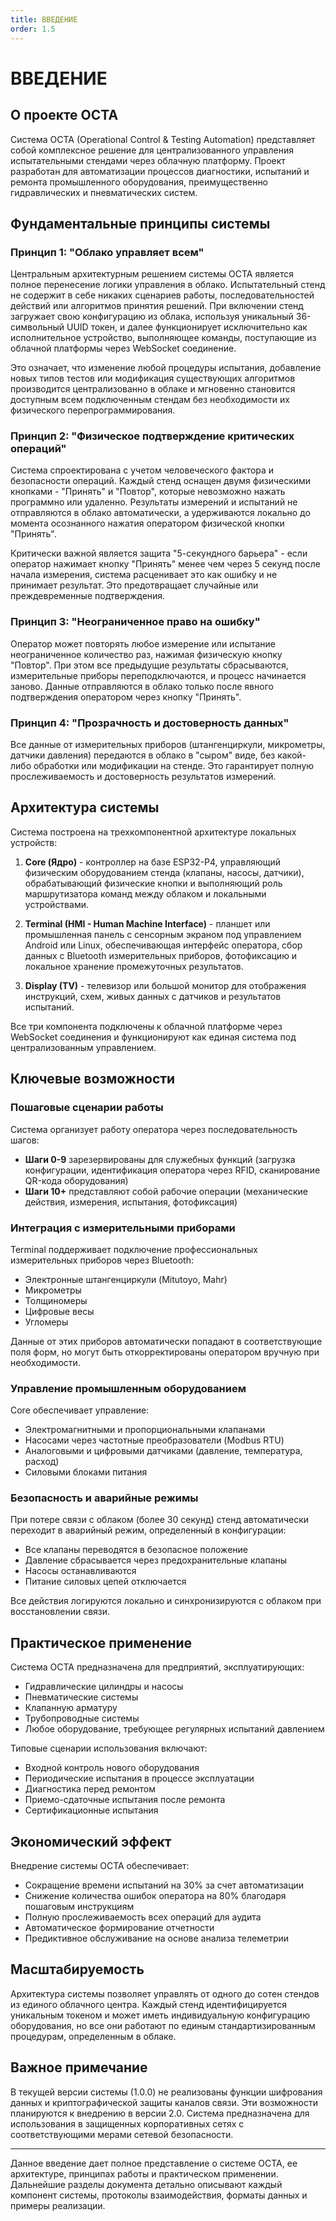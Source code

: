 ```yaml
---
title: ВВЕДЕНИЕ
order: 1.5
---
```


# ВВЕДЕНИЕ

## О проекте OCTA

Система OCTA (Operational Control & Testing Automation) представляет собой комплексное решение для централизованного управления испытательными стендами через облачную платформу. Проект разработан для автоматизации процессов диагностики, испытаний и ремонта промышленного оборудования, преимущественно гидравлических и пневматических систем.

## Фундаментальные принципы системы

### Принцип 1: "Облако управляет всем"

Центральным архитектурным решением системы OCTA является полное перенесение логики управления в облако. Испытательный стенд не содержит в себе никаких сценариев работы, последовательностей действий или алгоритмов принятия решений. При включении стенд загружает свою конфигурацию из облака, используя уникальный 36-символьный UUID токен, и далее функционирует исключительно как исполнительное устройство, выполняющее команды, поступающие из облачной платформы через WebSocket соединение.

Это означает, что изменение любой процедуры испытания, добавление новых типов тестов или модификация существующих алгоритмов производится централизованно в облаке и мгновенно становится доступным всем подключенным стендам без необходимости их физического перепрограммирования.

### Принцип 2: "Физическое подтверждение критических операций"

Система спроектирована с учетом человеческого фактора и безопасности операций. Каждый стенд оснащен двумя физическими кнопками - "Принять" и "Повтор", которые невозможно нажать программно или удаленно. Результаты измерений и испытаний не отправляются в облако автоматически, а удерживаются локально до момента осознанного нажатия оператором физической кнопки "Принять".

Критически важной является защита "5-секундного барьера" - если оператор нажимает кнопку "Принять" менее чем через 5 секунд после начала измерения, система расценивает это как ошибку и не принимает результат. Это предотвращает случайные или преждевременные подтверждения.

### Принцип 3: "Неограниченное право на ошибку"

Оператор может повторять любое измерение или испытание неограниченное количество раз, нажимая физическую кнопку "Повтор". При этом все предыдущие результаты сбрасываются, измерительные приборы переподключаются, и процесс начинается заново. Данные отправляются в облако только после явного подтверждения оператором через кнопку "Принять".

### Принцип 4: "Прозрачность и достоверность данных"

Все данные от измерительных приборов (штангенциркули, микрометры, датчики давления) передаются в облако в "сыром" виде, без какой-либо обработки или модификации на стенде. Это гарантирует полную прослеживаемость и достоверность результатов измерений.

## Архитектура системы

Система построена на трехкомпонентной архитектуре локальных устройств:

1. **Core (Ядро)** - контроллер на базе ESP32-P4, управляющий физическим оборудованием стенда (клапаны, насосы, датчики), обрабатывающий физические кнопки и выполняющий роль маршрутизатора команд между облаком и локальными устройствами.

2. **Terminal (HMI - Human Machine Interface)** - планшет или промышленная панель с сенсорным экраном под управлением Android или Linux, обеспечивающая интерфейс оператора, сбор данных с Bluetooth измерительных приборов, фотофиксацию и локальное хранение промежуточных результатов.

3. **Display (TV)** - телевизор или большой монитор для отображения инструкций, схем, живых данных с датчиков и результатов испытаний.

Все три компонента подключены к облачной платформе через WebSocket соединения и функционируют как единая система под централизованным управлением.

## Ключевые возможности

### Пошаговые сценарии работы

Система организует работу оператора через последовательность шагов:
- **Шаги 0-9** зарезервированы для служебных функций (загрузка конфигурации, идентификация оператора через RFID, сканирование QR-кода оборудования)
- **Шаги 10+** представляют собой рабочие операции (механические действия, измерения, испытания, фотофиксация)

### Интеграция с измерительными приборами

Terminal поддерживает подключение профессиональных измерительных приборов через Bluetooth:
- Электронные штангенциркули (Mitutoyo, Mahr)
- Микрометры
- Толщиномеры
- Цифровые весы
- Угломеры

Данные от этих приборов автоматически попадают в соответствующие поля форм, но могут быть откорректированы оператором вручную при необходимости.

### Управление промышленным оборудованием

Core обеспечивает управление:
- Электромагнитными и пропорциональными клапанами
- Насосами через частотные преобразователи (Modbus RTU)
- Аналоговыми и цифровыми датчиками (давление, температура, расход)
- Силовыми блоками питания

### Безопасность и аварийные режимы

При потере связи с облаком (более 30 секунд) стенд автоматически переходит в аварийный режим, определенный в конфигурации:
- Все клапаны переводятся в безопасное положение
- Давление сбрасывается через предохранительные клапаны
- Насосы останавливаются
- Питание силовых цепей отключается

Все действия логируются локально и синхронизируются с облаком при восстановлении связи.

## Практическое применение

Система OCTA предназначена для предприятий, эксплуатирующих:
- Гидравлические цилиндры и насосы
- Пневматические системы
- Клапанную арматуру
- Трубопроводные системы
- Любое оборудование, требующее регулярных испытаний давлением

Типовые сценарии использования включают:
- Входной контроль нового оборудования
- Периодические испытания в процессе эксплуатации
- Диагностика перед ремонтом
- Приемо-сдаточные испытания после ремонта
- Сертификационные испытания

## Экономический эффект

Внедрение системы OCTA обеспечивает:
- Сокращение времени испытаний на 30% за счет автоматизации
- Снижение количества ошибок оператора на 80% благодаря пошаговым инструкциям
- Полную прослеживаемость всех операций для аудита
- Автоматическое формирование отчетности
- Предиктивное обслуживание на основе анализа телеметрии

## Масштабируемость

Архитектура системы позволяет управлять от одного до сотен стендов из единого облачного центра. Каждый стенд идентифицируется уникальным токеном и может иметь индивидуальную конфигурацию оборудования, но все они работают по единым стандартизированным процедурам, определенным в облаке.

## Важное примечание

В текущей версии системы (1.0.0) не реализованы функции шифрования данных и криптографической защиты каналов связи. Эти возможности планируются к внедрению в версии 2.0. Система предназначена для использования в защищенных корпоративных сетях с соответствующими мерами сетевой безопасности.

---

Данное введение дает полное представление о системе OCTA, ее архитектуре, принципах работы и практическом применении. Дальнейшие разделы документа детально описывают каждый компонент системы, протоколы взаимодействия, форматы данных и примеры реализации.